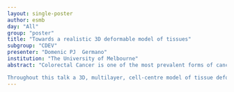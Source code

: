 ```yaml
---
layout: single-poster
author: esmb
day: "All"
group: "poster"
title: "Towards a realistic 3D deformable model of tissues"
subgroup: "CDEV"
presenter: "Domenic PJ  Germano"
institution: "The University of Melbourne"
abstract: "Colorectal Cancer is one of the most prevalent forms of cancer within western society. It is known to develop within the epithelia of the colon, localised to distinct invaginations within the intestinal wall, known as the crypts of Lieberkürn. While much is known about these crypts, the biomechanical process responsible for their structural maintenance remains unknown. One such process believed to be responsible for the crypts structural stability is believed to be a result of the surrounding stromal tissue.

Throughout this talk a 3D, multilayer, cell-centre model of tissue deformation will be presented, where cell movement is governed by the minimisation of a bending potential across the epithelium, and cell-cell adhesion. Using this model, we hope to provide a realistic description of colonic crypt epithelium. Thus far, we have found that the model is capable of describing generalised tissue deformations, and we hope to extend it to describe crypt homeostasis."
---
```

